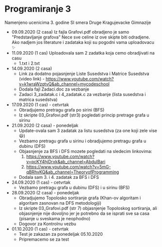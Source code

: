 # Programiranje 3
Namenjeno ucenicima 3. godine SI smera Druge Kragujevacke Gimnazije
- 09.09.2020 (2 casa) 
  Iz fajla Grafovi.pdf obradjeno je samo "Predstavljanje grafova"
  Nece sve celine iz ove skipte biti odradjene.
  Ako nadjem jos literature i zadataka koji su pogodni vama uploadovacu :sparkles:
- 11.09.2020 (1 cas)
  Uploadovala sam 2 zadatka koja cemo obradjivati na casu 
  * 1.txt i 2.txt
- 14.09.2020 (2 casa)
  * Link za dodatno pojasnjenje Liste Susedstva i Matrice Susedstva (video link) - https://www.youtube.com/watch?v=k1wraWzqtvQ&ab_channel=mycodeschool
  * Dodala fajl Zadaci.doc za vezbanje
  * Zadaci 3_zadatak.c i 4_zadatak.c za vezbanje (lista susedstva i matrica susedstva)
- 17.09.2020 (1 cas) - cetvrtak
  * Obradjujemo pretragu grafa po sirini (BFS) 
  * Iz skripte 03_Grafovi.pdf (str3) pogledati princip pretrage grafa u sirinu
- 21.09.2020 (2 casa) - ponedeljak
  * Update-ovala sam 3 zadatak za listu susedstva (za one koji zele vise :smiley:)
  * Vezbamo pretragu grafa u sirinu i obradjujemo pretragu grafa u dubinu (DFS)
  * Objasnjenje za BFS i DFS mozete pogledati na sledecim linkovima:
    1. https://www.youtube.com/watch?v=pcKY4hjDrxk&ab_channel=AbdulBari
    2. https://www.youtube.com/watch?v=5mG-qBRhvKQ&ab_channel=TheoryofProgramming
  * Dodala sam 3. i 4. zadatak za BFS i DFS
- 24.09.2020 (1 cas) - cetvrtak
  * Vezbamo pretragu grafa u dubinu (DFS) i u sirinu (BFS)
- 28.09.2020 (2 casa) - ponedeljak
  * Obradjujemo Topolosko sortiranje grafa (Khan-ov algoritam i algoritam zasnovan na DFS metodologiji)
  * Iz skripte 03_Grafovi.pdf (str 7) objasnjenje Topoloskog sortiranja, ali objasnjenje nije dovoljno jer je potrebno da se isprati sve sa casa (pisanje u sveskama je neophodno)
  * Dogovor za Kontrolnu vezbu
- 01.10.2020 (1 cas) - cetvrtak
  * Test je zakazan za ponedeljak 05.10.2020
  * Pripremacemo se za test

